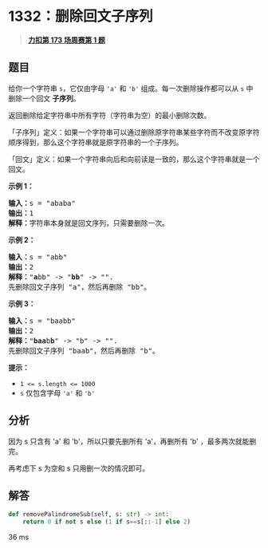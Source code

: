 # 1332：删除回文子序列


> <u>**[力扣第 173 场周赛第 1 题](https://leetcode.cn/problems/remove-palindromic-subsequences/)**</u>

## 题目

<p>给你一个字符串 <code>s</code>，它仅由字母 <code>'a'</code> 和 <code>'b'</code> 组成。每一次删除操作都可以从 <code>s</code> 中删除一个回文 <strong>子序列</strong>。</p>

<p>返回删除给定字符串中所有字符（字符串为空）的最小删除次数。</p>

<p>「子序列」定义：如果一个字符串可以通过删除原字符串某些字符而不改变原字符顺序得到，那么这个字符串就是原字符串的一个子序列。</p>

<p>「回文」定义：如果一个字符串向后和向前读是一致的，那么这个字符串就是一个回文。</p>



<p><strong>示例 1：</strong></p>

<pre>
<strong>输入：</strong>s = "ababa"
<strong>输出：</strong>1
<strong>解释：</strong>字符串本身就是回文序列，只需要删除一次。
</pre>

<p><strong>示例 2：</strong></p>

<pre>
<strong>输入：</strong>s = "abb"
<strong>输出：</strong>2
<strong>解释：</strong>"<strong>a</strong>bb" -&gt; "<strong>bb</strong>" -&gt; "".
先删除回文子序列 "a"，然后再删除 "bb"。
</pre>

<p><strong>示例 3：</strong></p>

<pre>
<strong>输入：</strong>s = "baabb"
<strong>输出：</strong>2
<strong>解释：</strong>"<strong>baa</strong>b<strong>b</strong>" -&gt; "b" -&gt; "".
先删除回文子序列 "baab"，然后再删除 "b"。
</pre>



<p><strong>提示：</strong></p>

<ul>
<li><code>1 &lt;= s.length &lt;= 1000</code></li>
<li><code>s</code> 仅包含字母 <code>'a'</code>  和 <code>'b'</code></li>
</ul>


## 分析

因为 s 只含有 'a' 和 'b'，所以只要先删所有 'a'，再删所有 'b' ，最多两次就能删完。

再考虑下 s 为空和 s 只用删一次的情况即可。

## 解答

```python
def removePalindromeSub(self, s: str) -> int:
	return 0 if not s else (1 if s==s[::-1] else 2)
```

36 ms


